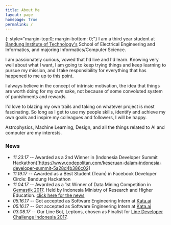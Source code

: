 ```yaml
---
title: About Me
layout: page
homepage: True
permalink: /
---
```


{: style="margin-top:0; margin-bottom: 0;"}
I am a third year student at [Bandung Institute of Technology's][1] School of Electrical Engineering and Informatics, and majoring Informatics/Computer Science.

I am passionately curious, vowed that I'd live and I'd learn. Knowing very well about what I want, I am going to keep trying things and keep learning to pursue my mission, and I take responsibility for everything that has happened to me up to this point.

I always believe in the concept of intrinsic motivation, the idea that things are worth doing for my own sake, not because of some convoluted system of punishments and rewards.

I'd love to blazing my own trails and taking on whatever project is most fascinating. So long as I get to use my people skills, identify and achieve my own goals and inspire my colleagues and followers, I will be happy.

Astrophysics, Machine Learning, Design, and all the things related to AI and computer are my interests.

### News
* *11.23.17* -- Awarded as a 2nd Winner in (Indonesia Developer Summit Hackathon)[https://www.codepolitan.com/keseruan-dalam-indonesia-developer-summit-5a28d4b386c02]
* *11.19.17* -- Awarded as a Best Student (Team) in Facebook Developer Circle: Bandung Hackathon
* *11.04.17* -- Awarded as a 1st Winner of Data Mining Competition in [Gemastik 2017](https://gemastik.ui.ac.id). Held by Indonesia Ministry of Research and Higher Education. [click here for the news](https://www.ristekdikti.go.id/itb-berhasil-raih-peringkat-2-pada-ajang-gemastik-2017/)
* *05.16.17* -- Got accepted as Software Engineering Intern at  [Kata.ai](http://kata.ai)
* *05.16.17* -- Got accepted as Software Engineering Intern at  [Kata.ai](http://kata.ai)
* *03.08.17* -- Our Line Bot, Leptons, chosen as Finalist for [Line Developer Challenge Indonesia 2017]( http://at-blog.line.me/id/archives/DevChallengeWinners.html).   

[1]: http://www.itb.ac.id/
